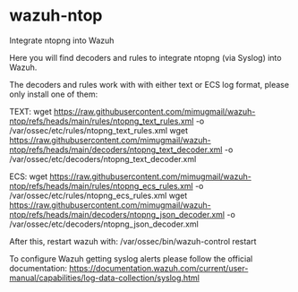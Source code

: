 # wazuh-ntop
Integrate ntopng into Wazuh

Here you will find decoders and rules to integrate ntopng (via Syslog) into Wazuh.

The decoders and rules work with with either text or ECS log format, please only install one of them:

TEXT:
wget https://raw.githubusercontent.com/mimugmail/wazuh-ntop/refs/heads/main/rules/ntopng_text_rules.xml -o /var/ossec/etc/rules/ntopng_text_rules.xml
wget https://raw.githubusercontent.com/mimugmail/wazuh-ntop/refs/heads/main/decoders/ntopng_text_decoder.xml -o /var/ossec/etc/decoders/ntopng_text_decoder.xml

ECS:
wget https://raw.githubusercontent.com/mimugmail/wazuh-ntop/refs/heads/main/rules/ntopng_ecs_rules.xml -o /var/ossec/etc/rules/ntopng_ecs_rules.xml
wget https://raw.githubusercontent.com/mimugmail/wazuh-ntop/refs/heads/main/decoders/ntopng_json_decoder.xml -o /var/ossec/etc/decoders/ntopng_json_decoder.xml

After this, restart wazuh with:
/var/ossec/bin/wazuh-control restart

To configure Wazuh getting syslog alerts please follow the official documentation:
https://documentation.wazuh.com/current/user-manual/capabilities/log-data-collection/syslog.html
